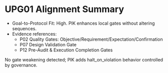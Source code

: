 # UPG01 Alignment Summary

- Goal-to-Protocol Fit: High. PIK enhances local gates without altering sequences.
- Evidence references:
  - P02 Quality Gates: Objective/Requirement/Expectation/Confirmation
  - P07 Design Validation Gate
  - P12 Pre-Audit & Execution Completion Gates

No gate weakening detected; PIK adds halt_on_violation behavior controlled by governance.
